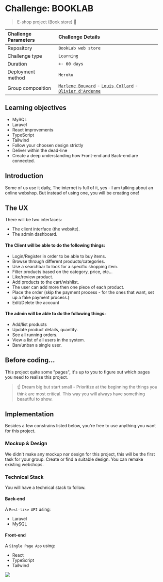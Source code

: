 # Challenge: BOOKLAB

> E-shop project (Book store) 🛒

| Challenge Parameters | Challenge Details                                                                                                                                             |
| :------------------- | :------------------------------------------------------------------------------------------------------------------------------------------------------------ |
| Repository           | `BookLab web store`                                                                                                                                           |
| Challenge type       | `Learning`                                                                                                                                                    |
| Duration             | `+- 60 days`                                                                                                                                                  |
| Deployment method    | `Heroku`                                                                                                                                                      |
| Group composition    | [`Marlene Bouvard`](https://github.com/llyllyra) - [`Louis Collard`](https://github.com/louiscollard) - [`Olivier d'Ardenne`](https://github.com/MrOlivierdA) |

## Learning objectives

- MySQL
- Laravel
- React improvements
- TypeScript
- Tailwind
- Follow your choosen design strictly
- Deliver within the dead-line
- Create a deep understanding how Front-end and Back-end are connected.

## Introduction

Some of us use it daily, The internet is full of it, yes - I am talking about an online webshop. But instead of using one, you will be creating one!

## The UX

There will be two interfaces:

- The client interface (the website).
- The admin dashboard.

#### The Client will be able to do the following things:

- Login/Register in order to be able to buy items.
- Browse through different products/categories.
- Use a searchbar to look for a specific shopping item.
- Filter products based on the category, price, etc...
- Like/review product.
- Add products to the cart/wishlist.
- The user can add more then one piece of each product.
- Place the order (skip the payment process - for the ones that want, set up a fake payment process.)
- Edit/Delete the account

#### The admin will be able to do the following things:

- Add/list products
- Update product details, quantity.
- See all running orders.
- View a list of all users in the system.
- Ban/unban a single user.

## Before coding...

This project quite some "pages", it's up to you to figure out which pages you need to realise this project.

> ☝️ Dream big but start small - Prioritize at the beginning the things you think are most critical. This way you will always have something beautiful to show.

## Implementation

Besides a few constrains listed below, you're free to use anything you want for this project.

### Mockup & Design

We didn't make any mockup nor design for this project, this will be the first task for your group. Create or find a suitable design. You can remake existing webshops.

### Technical Stack

You will have a technical stack to follow.

#### Back-end

A `Rest-like API` using:

- Laravel
- MySQL

#### Front-end

A `Single Page App` using:

- React
- TypeScript
- Tailwind

![](./amazon-gif.gif)
